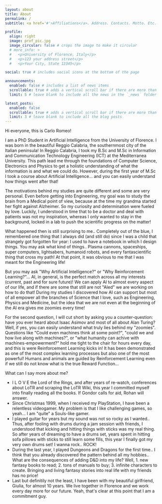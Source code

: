 ```yaml
---
layout: about
title: About
permalink: /
subtitle: <a href='#'>Affiliations</a>. Address. Contacts. Motto. Etc.

profile:
  align: right
  image: prof_pic.jpg
  image_circular: false # crops the image to make it circular
  # more_info: >
  #   <p>University of Florence, Italy</p>
  #   <p>123 your address street</p>
  #   <p>Your City, State 12345</p>

social: true # includes social icons at the bottom of the page

announcements:
  enabled: false # includes a list of news items
  scrollable: true # adds a vertical scroll bar if there are more than 3 news items
  limit: 5 # leave blank to include all the news in the `_news` folder

latest_posts:
  enabled: false
  scrollable: true # adds a vertical scroll bar if there are more than 3 new posts items
  limit: 3 # leave blank to include all the blog posts
---
```


Hi everyone, this is Carlo Romeo!

I am a PhD Student in Artificial Intelligence from the University of Florence.
I was born in the beautiful Reggio Calabria, the southernmost city of the Italian peninsula!
In Reggio Calabria, I took my B.Sc and M.Sc in Information and Communication Technology Engineering (ICT) at the Mediterranea University. This path lead me through the foundations of Computer Science, Electronics and Physics to get a holistic understanding of what the information is and what we could do.
However, during the first year of M.Sc I took a course about Artificial Intelligence... and you can easily understand how things went after that!

The motivations behind my studies are quite different and some are very personal.
Even before getting into Engineering, my goal was to study the brain from a Medical point of view, because at the time my grandma started her fight against Alzheimer. So my curiosity and determination were fueled by love.
Luckily, I understood in time that to be a doctor and deal with patients was not my inspiration, whereas I only wanted to stay in the background, locked in a lab to push the scientific progress on the matter!

What happened then is still surprising to me.. Completely out of the blue, I remembered one thing that I always did (and still do) since I was a child that strangely got forgotten for year: I used to have a notebook in which I design things.
You may ask what kind of things.. Plasma cannons, spaceships, super computers, lightsabers, humanoid robots, and every fantascientific thing that cross my path!
At that point, it was obvious to me that I was meant for the Engineering life!

But you may ask "Why Artificial Intelligence?" or "Why Reinforcement Learning?"...
AI, in general, is the perfect match across all my interests (current, past and for sure future)!
We can apply AI to almost every aspect of our life, and if there are some that still are not "AIed" we are working on how to do that! During my studies I discovered how AI can support but most of all empower all the branches of Science that I love, such as Engineering, Physics and Medicine, but the idea that we are not even at the beginning of the AI era gives me zoomies every time!

For the second question, I will cut short by asking you a counter-question: have you ever heard about Isaac Asimov and most of all about Alan Turing? Well, if yes, you can easily understand what truly lies behind my "zoomies". Questions like "Could even machines think at some point?", "could we and how live along with machines?", or "what humanity can achive with machines-empowerment?" hold me tight to the chair for hours every day, and this is were Reinforcement Learning kicks in!
It has been demonstrated as one of the most complex learning processes but also one of the most powerful!
Humans and animals are guided by Reinforcement Learning even if we still do not know what is the true Reward Function...

What can I say more about me?
- I L O V E the Lord of the Rings, and after years of re-watch, conferences about LoTR and scraping the LoTR Wiki, this year I committed myself into finally reading all the books. If Gondor calls for aid, Rohan will answer.
- Since Christmas 1999, when I received my PlayStation, I have been a relentless videogamer. My problem is that I like challenging games, so yeah... I am "quite" a Souls-like gamer.
- I played guitar for years but my sound was not so rocky as I wanted.. Thus, after fooling with drums during a jam session with friends, I understood that kicking and hitting things with sticks was my real thing. So after years of dreaming to have a drums set, years spent in hitting sofa pillows with sticks to still learn some fills, this year I finally got my very own drums set! I wanna rock.. ROCK!
- During the last year, I played Dungeons and Dragons for the first time.. I think that you already discovered the pattern behind all my hobbies.. What are the consequences of adding D&D into my life? Well, 1. new fantasy books to read; 2. tons of manuals to buy; 3. infinite characters to create. Bringing and living fantasy stories into real life with my friends has no price!
- Last but definitily not the least, I have been with my beautiful girlfriend, Giulia, for almost 10 years. We live together in Florence and we work every day more for our future. Yeah, that's clear at this point that I am a commitment guy. 







